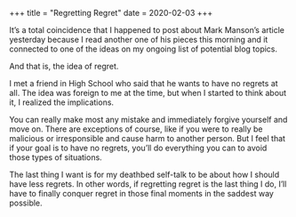 +++
title = "Regretting Regret"
date = 2020-02-03
+++

It’s a total coincidence that I happened to post about Mark Manson’s article yesterday because I read another one of his pieces this morning and it connected to one of the ideas on my ongoing list of potential blog topics.

And that is, the idea of regret. 

I met a friend in High School who said that he wants to have no regrets at all. The idea was foreign to me at the time, but when I started to think about it, I realized the implications.

You can really make most any mistake and immediately forgive yourself and move on. There are exceptions of course, like if you were to really be malicious or irresponsible and cause harm to another person. But I feel that if your goal is to have no regrets, you’ll do everything you can to avoid those types of situations.

The last thing I want is for my deathbed self-talk to be about how I should have less regrets. In other words, if regretting regret is the last thing I do, I’ll have to finally conquer regret in those final moments in the saddest way possible.